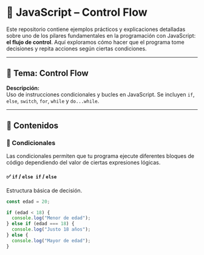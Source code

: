 # 🧠 JavaScript – Control Flow

Este repositorio contiene ejemplos prácticos y explicaciones detalladas sobre uno de los pilares fundamentales en la programación con JavaScript: **el flujo de control**. Aquí exploramos cómo hacer que el programa tome decisiones y repita acciones según ciertas condiciones.

---

## 📌 Tema: Control Flow

**Descripción:**  
Uso de instrucciones condicionales y bucles en JavaScript. Se incluyen `if`, `else`, `switch`, `for`, `while` y `do...while`.

---

## 📖 Contenidos

### 🔹 Condicionales

Las condicionales permiten que tu programa ejecute diferentes bloques de código dependiendo del valor de ciertas expresiones lógicas.

#### ✅ `if` / `else if` / `else`
Estructura básica de decisión.

```js
const edad = 20;

if (edad < 18) {
  console.log("Menor de edad");
} else if (edad === 18) {
  console.log("Justo 18 años");
} else {
  console.log("Mayor de edad");
}
